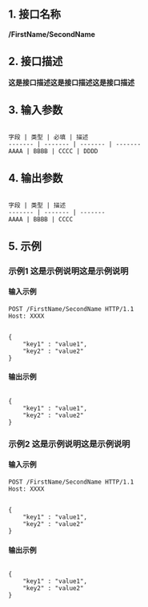 ## 1. 接口名称
**/FirstName/SecondName**


## 2. 接口描述
**这是接口描述这是接口描述这是接口描述**


## 3. 输入参数
```

字段 | 类型 | 必填 | 描述
------- | ------- | ------- | -------
AAAA | BBBB | CCCC | DDDD

```

## 4. 输出参数
```

字段 | 类型 | 描述
------- | ------- | -------
AAAA | BBBB | CCCC

```

## 5. 示例
### 示例1 这是示例说明这是示例说明
#### 输入示例
```
POST /FirstName/SecondName HTTP/1.1
Host: XXXX


{
	"key1" : "value1",
	"key2" : "value2"
}

```


#### 输出示例
```

{
	"key1" : "value1",
	"key2" : "value2"
}

```
### 示例2 这是示例说明这是示例说明
#### 输入示例
```
POST /FirstName/SecondName HTTP/1.1
Host: XXXX


{
	"key1" : "value1",
	"key2" : "value2"
}

```


#### 输出示例
```

{
	"key1" : "value1",
	"key2" : "value2"
}

```

